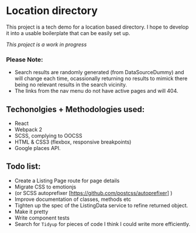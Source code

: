# Location directory

This project is a tech demo for a location based directory.  I hope to develop it into a usable boilerplate that can be easily set up.

_This project is a work in progress_

### Please Note:
* Search results are randomly generated (from DataSourceDummy) and will change each time, ocassionally returning no results to mimick there being no relevant results in the search vicinity.
* The links from the nav menu do not have active pages and will 404.

## Techonolgies + Methodologies used:

* React
* Webpack 2
* SCSS, complying to OOCSS
* HTML & CSS3 (flexbox, responsive breakpoints)
* Google places API.

## Todo list:
* Create a Listing Page route for page details
* Migrate CSS to emotionjs
* (or SCSS autoprefixer [https://github.com/postcss/autoprefixer] )
* Improve documentation of classes, methods etc
* Tighten up the spec of the ListingData service to refine returned object.
* Make it pretty
* Write component tests
* Search for `Tidyup` for pieces of code I think I could write more efficiently.


